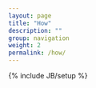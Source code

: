 ```yaml
---
layout: page
title: "How"
description: ""
group: navigation
weight: 2
permalink: /how/
---
```

{% include JB/setup %}
